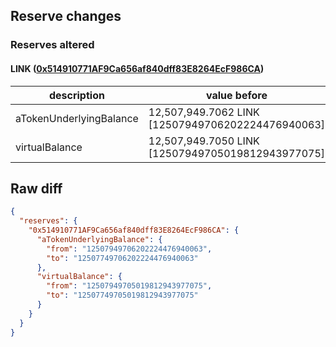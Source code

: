## Reserve changes

### Reserves altered

#### LINK ([0x514910771AF9Ca656af840dff83E8264EcF986CA](https://etherscan.io/address/0x514910771AF9Ca656af840dff83E8264EcF986CA))

| description | value before | value after |
| --- | --- | --- |
| aTokenUnderlyingBalance | 12,507,949.7062 LINK [12507949706202224476940063] | 12,507,749.7062 LINK [12507749706202224476940063] |
| virtualBalance | 12,507,949.7050 LINK [12507949705019812943977075] | 12,507,749.7050 LINK [12507749705019812943977075] |


## Raw diff

```json
{
  "reserves": {
    "0x514910771AF9Ca656af840dff83E8264EcF986CA": {
      "aTokenUnderlyingBalance": {
        "from": "12507949706202224476940063",
        "to": "12507749706202224476940063"
      },
      "virtualBalance": {
        "from": "12507949705019812943977075",
        "to": "12507749705019812943977075"
      }
    }
  }
}
```